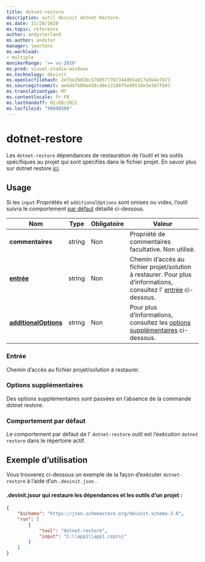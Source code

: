 ```yaml
---
title: dotnet-restore
description: outil devinit dotnet-Restore.
ms.date: 11/20/2020
ms.topic: reference
author: andysterland
ms.author: andster
manager: jmartens
ms.workload:
- multiple
monikerRange: '>= vs-2019'
ms.prod: visual-studio-windows
ms.technology: devinit
ms.openlocfilehash: 2efbe2682bc5780577767344d65a817a5b4e7d73
ms.sourcegitcommit: ae6d47b09a439cd0e13180f5e89510e3e347fd47
ms.translationtype: MT
ms.contentlocale: fr-FR
ms.lasthandoff: 02/08/2021
ms.locfileid: "99948508"
---
```

# <a name="dotnet-restore"></a>dotnet-restore

Les `dotnet-restore` dépendances de restauration de l’outil et les outils spécifiques au projet qui sont spécifiés dans le fichier projet. En savoir plus sur dotnet restore [ici](/dotnet/core/tools/dotnet-restore).

## <a name="usage"></a>Usage

Si les `input` Propriétés et `additionalOptions` sont omises ou vides, l’outil suivra le comportement [par défaut](#default-behavior) détaillé ci-dessous.

| Nom                                             | Type   | Obligatoire | Valeur                                                                                |
|--------------------------------------------------|--------|----------|--------------------------------------------------------------------------------------|
| **commentaires**                                     | string | Non       | Propriété de commentaires facultative. Non utilisé.                                                |
| [**entrée**](#input)                              | string | Non       | Chemin d’accès au fichier projet/solution à restaurer. Pour plus d’informations, consultez l' [entrée](#input) ci-dessous. |
| [**additionalOptions**](#additional-options)     | string | Non       | Pour plus d’informations, consultez les [options supplémentaires](#additional-options) ci-dessous.                     |

### <a name="input"></a>Entrée

Chemin d’accès au fichier projet/solution à restaurer.

### <a name="additional-options"></a>Options supplémentaires

Des options supplémentaires sont passées en l’absence de la commande dotnet restore.

### <a name="default-behavior"></a>Comportement par défaut

Le comportement par défaut de l' `dotnet-restore` outil est l’exécution `dotnet restore` dans le répertoire actif.

## <a name="example-usage"></a>Exemple d’utilisation
Vous trouverez ci-dessous un exemple de la façon d’exécuter `dotnet-restore` à l’aide d’un `.devinit.json` .

#### <a name="devinitjson-that-will-restore-dependencies-and-tools-of-a-project"></a>.devinit.jssur qui restaure les dépendances et les outils d’un projet :
```json
{
    "$schema": "https://json.schemastore.org/devinit.schema-3.0",
    "run": [
        {
            "tool": "dotnet-restore",
            "input": "C:\\app1\\app1.csproj"
        }
    ]
}
```